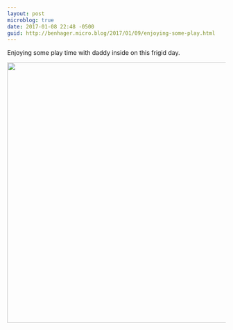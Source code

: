 ```yaml
---
layout: post
microblog: true
date: 2017-01-08 22:48 -0500
guid: http://benhager.micro.blog/2017/01/09/enjoying-some-play.html
---
```

Enjoying some play time with daddy inside on this frigid day.

<img src="http://hager.blog/uploads/2017/0b06079230.jpg" width="600" height="600" />
